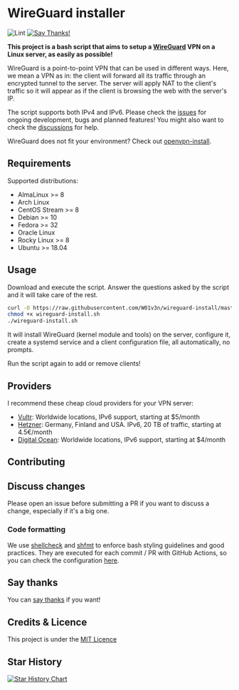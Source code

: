 # WireGuard installer

![Lint](https://github.com/W01v3n/wireguard-install/workflows/Lint/badge.svg)
[![Say Thanks!](https://img.shields.io/badge/Say%20Thanks-!-1EAEDB.svg)](https://saythanks.io/to/W01v3n)

**This project is a bash script that aims to setup a [WireGuard](https://www.wireguard.com/) VPN on a Linux server, as easily as possible!**

WireGuard is a point-to-point VPN that can be used in different ways. Here, we mean a VPN as in: the client will forward all its traffic through an encrypted tunnel to the server.
The server will apply NAT to the client's traffic so it will appear as if the client is browsing the web with the server's IP.

The script supports both IPv4 and IPv6. Please check the [issues](https://github.com/W01v3n/wireguard-install/issues) for ongoing development, bugs and planned features! You might also want to check the [discussions](https://github.com/W01v3n/wireguard-install/discussions) for help.

WireGuard does not fit your environment? Check out [openvpn-install](https://github.com/W01v3n/openvpn-install).

## Requirements

Supported distributions:

- AlmaLinux >= 8
- Arch Linux
- CentOS Stream >= 8
- Debian >= 10
- Fedora >= 32
- Oracle Linux
- Rocky Linux >= 8
- Ubuntu >= 18.04

## Usage

Download and execute the script. Answer the questions asked by the script and it will take care of the rest.

```bash
curl -O https://raw.githubusercontent.com/W01v3n/wireguard-install/master/wireguard-install.sh
chmod +x wireguard-install.sh
./wireguard-install.sh
```

It will install WireGuard (kernel module and tools) on the server, configure it, create a systemd service and a client configuration file, all automatically, no prompts.

Run the script again to add or remove clients!

## Providers

I recommend these cheap cloud providers for your VPN server:

- [Vultr](https://www.vultr.com/?ref=8948982-8H): Worldwide locations, IPv6 support, starting at \$5/month
- [Hetzner](https://hetzner.cloud/?ref=ywtlvZsjgeDq): Germany, Finland and USA. IPv6, 20 TB of traffic, starting at 4.5€/month
- [Digital Ocean](https://m.do.co/c/ed0ba143fe53): Worldwide locations, IPv6 support, starting at \$4/month

## Contributing

## Discuss changes

Please open an issue before submitting a PR if you want to discuss a change, especially if it's a big one.

### Code formatting

We use [shellcheck](https://github.com/koalaman/shellcheck) and [shfmt](https://github.com/mvdan/sh) to enforce bash styling guidelines and good practices. They are executed for each commit / PR with GitHub Actions, so you can check the configuration [here](https://github.com/W01v3n/wireguard-install/blob/master/.github/workflows/lint.yml).

## Say thanks

You can [say thanks](https://saythanks.io/to/W01v3n) if you want!

## Credits & Licence

This project is under the [MIT Licence](https://raw.githubusercontent.com/W01v3n/wireguard-install/master/LICENSE)

## Star History

[![Star History Chart](https://api.star-history.com/svg?repos=W01v3n/wireguard-install&type=Date)](https://star-history.com/#W01v3n/wireguard-install&Date)
